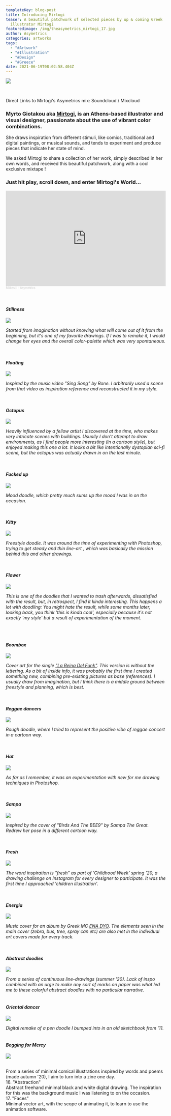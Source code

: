 ```yaml
---
templateKey: blog-post
title: Introducing Mirtogi
teaser: A beautiful patchwork of selected pieces by up & coming Greek
  illustrator Mirtogi
featuredimage: /img/theasymetrics_mirtogi_17.jpg
author: Asymetrics
categories: artworks
tags:
  - "#Artwork"
  - "#Illustration"
  - "#Design"
  - "#Greece"
date: 2021-06-19T08:02:58.404Z
---
```

![](/img/theasymetrics_mirtogi_17.jpg)

<br>

Direct Links to Mirtogi's Asymetrics mix: Soundcloud / Mixcloud

### Myrto Giotakou aka [Mirtogi](https://mirtogi.com/), is an Athens-based illustrator and visual designer, passionate about the use of vibrant color combinations. 

She draws inspiration from different stimuli, like comics, traditional and digital paintings, or musical sounds, and tends to experiment and produce pieces that indicate her state of mind. 

We asked Mirtogi to share a collection of her work, simply described in her own words, and received this beautiful patchwork, along with a cool exclusive mixtape !

### Just hit play, scroll down, and enter Mirtogi's World...

<iframe width="100%" height="300" scrolling="no" frameborder="no" allow="autoplay" src="https://w.soundcloud.com/player/?url=https%3A//api.soundcloud.com/tracks/1055082031&color=%23ff5500&auto_play=false&hide_related=false&show_comments=true&show_user=true&show_reposts=false&show_teaser=true&visual=true"></iframe><div style="font-size: 10px; color: #cccccc;line-break: anywhere;word-break: normal;overflow: hidden;white-space: nowrap;text-overflow: ellipsis; font-family: Interstate,Lucida Grande,Lucida Sans Unicode,Lucida Sans,Garuda,Verdana,Tahoma,sans-serif;font-weight: 100;"><a href="https://soundcloud.com/mlikes" title="Mlikes👻" target="_blank" style="color: #cccccc; text-decoration: none;">Mlikes👻</a> · <a href="https://soundcloud.com/mlikes/asymetrics" title="Asymetrics" target="_blank" style="color: #cccccc; text-decoration: none;">Asymetrics</a></div>

<br>

<br>

#### *Stillness*

![](/img/theasymetrics_mirtogi_1.jpg)

*Started from imagination without knowing what will come out of it from the beginning, but it's one of my favorite drawings. If I was to remake it, I would change her eyes and the overall color-palette which was very spontaneous.*

*<br>*

#### *Floating*

![](/img/theasymetrics_mirtogi_2.jpg)

*Inspired by the music video "Sing Song" by Rone. I arbitrarily used a scene from that video as inspiration reference and reconstructed it in my style.*

<br>

#### *Octopus*

![](/img/theasymetrics_mirtogi_3.jpg)

*Heavily influenced by a fellow artist I discovered at the time, who makes very intricate scenes with buildings. Usually I don't attempt to draw environments, as I find people more interesting (in a cartoon style), but enjoyed making this one a lot. It looks a bit like intentionally dystopian sci-fi scene, but the octopus was actually drawn in on the last minute.*

<br>

#### *Fucked up*

![](/img/theasymetrics_mirtogi_4.jpg)

*Mood doodle, which pretty much sums up the mood I was in on the occasion.*

*<br>*



#### *Kitty*

![](/img/theasymetrics_mirtogi_5.jpg)

*Freestyle doodle. It was around the time of experimenting with Photoshop, trying to get steady and thin line-art , which was basically the mission behind this and other drawings.*

<br>

#### *Flower*

![](/img/theasymetrics_mirtogi_6.jpg)

*This is one of the doodles that I wanted to trash afterwards, dissatisfied with the result, but, in retrospect, I find it kinda interesting. This happens a lot with doodling: You might hate the result, while some months later, looking back, you think 'this is kinda cool', especially because it's not exactly 'my style' but a result of experimentation of the moment.*

\
<br>

#### *Boombox*

![](/img/theasymetrics_mirtogi_7.jpg)

*Cover art for the single ["La Reina Del Funk"](https://www.youtube.com/watch?v=r-1Dkmhronc). This version is without the lettering. As a bit of inside info, it was probably the first time I created something new, combining pre-existing pictures as base (references). I usually draw from imagination, but I think there is a middle ground between freestyle and planning, which is best.*

<br>

#### *Reggae dancers*

![](/img/theasymetrics_mirtogi_8.jpg)

*Rough doodle, where I tried to represent the positive vibe of reggae concert in a cartoon way.*

<br>

#### *Hat*

![](/img/theasymetrics_mirtogi_9.jpg)

*As far as I remember, it was an experimentation with new for me drawing techniques in Photoshop.*

<br>

#### *Sampa*

![](/img/theasymetrics_mirtogi_10.jpg)

*Inspired by the cover of "Birds And The BEE9" by Sampa The Great. Redrew her pose in a different cartoon way.*

<br>

#### *Fresh*

![](/img/theasymetrics_mirtogi_11.jpg)

*The word inspiration is "fresh" as part of 'Childhood Week' spring '20, a drawing challenge on Instagram for every designer to participate. It was the first time I approached 'children illustration'.*

<br>

#### *Energia*

![](/img/theasymetrics_mirtogi_12.jpg)

*Music cover for an album by Greek MC [ENA DYO](https://www.youtube.com/channel/UCa_qawWKOevRI879rOejapg). The elements seen in the main cover (zebra, bus, tree, spray can etc) are also met in the individual art covers made for every track.*

<br>

#### *Abstract doodles*

![](/img/theasymetrics_mirtogi_13.jpg)

*From a series of continuous line-drawings (summer '20). Lack of inspo combined with an urge to make any sort of marks on paper was what led me to these colorful abstract doodles with no particular narrative.*\
*<br>*

#### *Oriental dancer*

![](/img/theasymetrics_mirtogi_14.jpg)

*Digital remake of a pen doodle I bumped into in an old sketchbook from '11.*\
<br>

#### *Begging for Mercy*

![](/img/theasymetrics_mirtogi_15.jpg)

\
From a series of minimal comical illustrations inspired by words and poems (made autumn '20), I aim to turn into a zine one day.\
16. "Abstraction"\
Abstract freehand minimal black and white digital drawing. The inspiration for this was the background music I was listening to on the occasion.\
17. "Faces"\
Minimal vector art, with the scope of animating it, to learn to use the animation software.